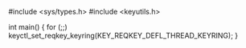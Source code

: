 #include <sys/types.h>
#include <keyutils.h>
 
int main()
{
    for (;;)
        keyctl_set_reqkey_keyring(KEY_REQKEY_DEFL_THREAD_KEYRING);
}
